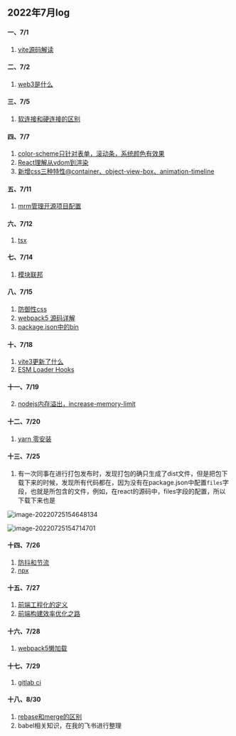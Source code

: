 ## 2022年7月log

#### 一、7/1

1. [vite源码解读](https://mp.weixin.qq.com/s/mObQH7SfzDJOl9QlnMKkVg)

#### 二、7/2

1. [web3是什么](http://finance.sina.com.cn/blockchain/roll/2022-06-21/doc-imizirau9734037.shtml)

#### 三、7/5
1. [软连接和硬连接的区别](https://www.zhangshilong.cn/work/69725.html)

#### 四、7/7

1. [color-scheme只针对表单，滚动条，系统颜色有效果](https://mp.weixin.qq.com/s/TaJL92n0b4aIl0B1RbqWwA)
2. [React理解从vdom到渲染](https://mp.weixin.qq.com/s/MngOfrMjCUJVlRBBt9oZyg)
3. [新增css三种特性@container、object-view-box、animation-timeline](https://mp.weixin.qq.com/s/phOZIr8edzWzJgTJfeyE9A)

#### 五、7/11

1. [mrm管理开源项目配置](https://blog.sapegin.me/all/mrm/)

#### 六、7/12
1. [tsx](https://www.npmjs.com/package/tsx)

#### 七、7/14
1. [模块联邦]([https://www.npmjs.com/package/tsx](https://mp.weixin.qq.com/s/-eSn24X3fdT5STEBI55Ybg))

#### 八、7/15

1. [防御性css](https://mp.weixin.qq.com/s/fMLhfcUkIVJty1uhkIEliQ)
2. [webpack5 源码详解](https://zhuanlan.zhihu.com/p/503912438)
3. [package.json中的bin](https://www.freesion.com/article/45281433075/)

#### 十、7/18

1. [vite3更新了什么](https://mp.weixin.qq.com/s/6wL5kmqkUmWh4gJOipK7Uw)
2. [ESM Loader Hooks](https://mp.weixin.qq.com/s/FEHGKRMwoGsoEe_6aQlIcA)

#### 十一、7/19

2. [nodejs内存溢出，increase-memory-limit](https://baijiahao.baidu.com/s?id=1720477945886770565&wfr=spider&for=pc)

#### 十二、7/20

1. [yarn 零安装](https://yarnpkg.com/features/zero-installs)

#### 十三、7/25

1. 有一次同事在进行打包发布时，发现打包的确只生成了dist文件，但是把包下载下来的时候，发现所有代码都在，因为没有在package.json中配置`files`字段，也就是所包含的文件，例如，在react的源码中，files字段的配置，所以下载下来也是

![image-20220725154648134](https://user-images.githubusercontent.com/65204427/180726246-0fa66986-a42f-4444-8ca6-22941b32317e.png)

![image-20220725154714701](https://user-images.githubusercontent.com/65204427/180726267-d5b5d0b6-bdc7-462d-a43d-fbc2370630c3.png)

#### 十四、7/26

1. [防抖和节流](https://blog.csdn.net/weixin_66375317/article/details/124625933)
2. [npx](https://zhuanlan.zhihu.com/p/269419296)

#### 十五、7/27

1. [前端工程化的定义](https://mp.weixin.qq.com/s/5w-y1eb07IqJ9zfYUwVzbQ)
2. [前端构建效率优化之路](https://mp.weixin.qq.com/s/ORqdfZZ8qFyJdYTRwEULgQ)

#### 十六、7/28

1. [webpack5懒加载](https://juejin.cn/post/7090372816784064526)

#### 十七、7/29

1. [gitlab ci](https://juejin.cn/post/6844903637320368135)

#### 十八、8/30

1. [rebase和merge的区别](https://mp.weixin.qq.com/s/lXInbHQQ6GQacEjoOCMasw)
2. babel相关知识，在我的飞书进行整理

